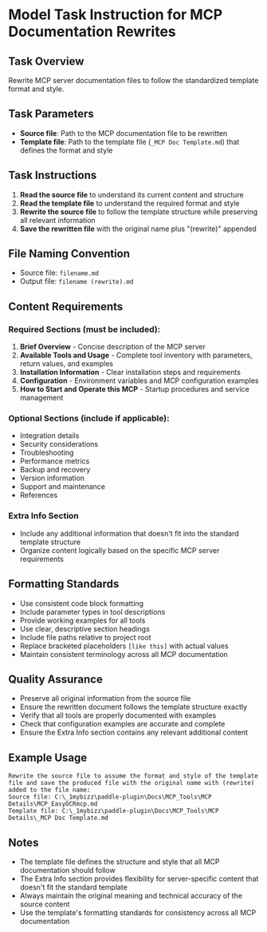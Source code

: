 # Model Task Instruction for MCP Documentation Rewrites

## Task Overview
Rewrite MCP server documentation files to follow the standardized template format and style.

## Task Parameters
- **Source file**: Path to the MCP documentation file to be rewritten
- **Template file**: Path to the template file (`_MCP Doc Template.md`) that defines the format and style

## Task Instructions
1. **Read the source file** to understand its current content and structure
2. **Read the template file** to understand the required format and style
3. **Rewrite the source file** to follow the template structure while preserving all relevant information
4. **Save the rewritten file** with the original name plus "(rewrite)" appended

## File Naming Convention
- Source file: `filename.md`
- Output file: `filename (rewrite).md`

## Content Requirements
### Required Sections (must be included):
1. **Brief Overview** - Concise description of the MCP server
2. **Available Tools and Usage** - Complete tool inventory with parameters, return values, and examples
3. **Installation Information** - Clear installation steps and requirements
4. **Configuration** - Environment variables and MCP configuration examples
5. **How to Start and Operate this MCP** - Startup procedures and service management

### Optional Sections (include if applicable):
- Integration details
- Security considerations
- Troubleshooting
- Performance metrics
- Backup and recovery
- Version information
- Support and maintenance
- References

### Extra Info Section
- Include any additional information that doesn't fit into the standard template structure
- Organize content logically based on the specific MCP server requirements

## Formatting Standards
- Use consistent code block formatting
- Include parameter types in tool descriptions
- Provide working examples for all tools
- Use clear, descriptive section headings
- Include file paths relative to project root
- Replace bracketed placeholders `[like this]` with actual values
- Maintain consistent terminology across all MCP documentation

## Quality Assurance
- Preserve all original information from the source file
- Ensure the rewritten document follows the template structure exactly
- Verify that all tools are properly documented with examples
- Check that configuration examples are accurate and complete
- Ensure the Extra Info section contains any relevant additional content

## Example Usage
```
Rewrite the source file to assume the format and style of the template file and save the produced file with the original name with (rewrite) added to the file name:
Source file: C:\_1mybizz\paddle-plugin\Docs\MCP_Tools\MCP Details\MCP_EasyOCRmcp.md
Template file: C:\_1mybizz\paddle-plugin\Docs\MCP_Tools\MCP Details\_MCP Doc Template.md
```

## Notes
- The template file defines the structure and style that all MCP documentation should follow
- The Extra Info section provides flexibility for server-specific content that doesn't fit the standard template
- Always maintain the original meaning and technical accuracy of the source content
- Use the template's formatting standards for consistency across all MCP documentation